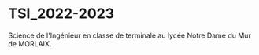 # TSI_2022-2023
Science de l'Ingénieur en classe de terminale au lycée Notre Dame du Mur de MORLAIX.
